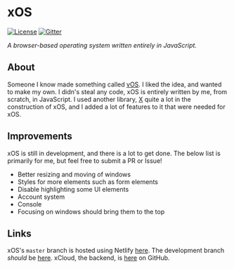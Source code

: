 # xOS

[![License](https://img.shields.io/github/license/thexproject/xos.svg?style=flat)](https://github.com/thexproject/xos/blob/master/LICENSE)
[![Gitter](https://img.shields.io/gitter/room/thexproject/xOS.svg)](https://gitter.im/thexproject/xOS)

*A browser-based operating system written entirely in JavaScript.*

## About

Someone I know made something called [vOS](https://vos.codexcore.com/). I liked the idea, and wanted to make my own. I didn's steal any code, xOS is entirely written by me, from scratch, in JavaScript. I used another library, [X](https://github.com/thexproject/x/) quite a lot in the construction of xOS, and I added a lot of features to it that were needed for xOS.

## Improvements

xOS is still in development, and there is a lot to get done. The below list is primarily for me, but feel free to submit a PR or Issue!

- Better resizing and moving of windows
- Styles for more elements such as form elements
- Disable highlighting some UI elements
- Account system
- Console
- Focusing on windows should bring them to the top

## Links

xOS's `master` branch is hosted using Netlify [here](https://xos.netlify.com/). The development branch *should* be [here](https://development--xos.netlify.com/). xCloud, the backend, is [here](https://github.com/thexproject/xcloud/) on GitHub.
